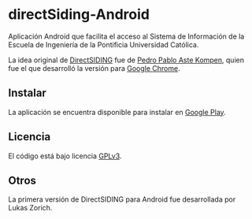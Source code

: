 directSiding-Android
====================

Aplicación Android que facilita el acceso al Sistema de Información de la Escuela de Ingeniería de la Pontificia Universidad Católica.

La idea original de [DirectSIDING][link facebook] fue de [Pedro Pablo Aste Kompen](http://www.wachunei.com "Sitio personal de Pedro Aste"), quien fue el que desarrolló la versión para [Google Chrome][link webstore].


Instalar
--------

La aplicación se encuentra disponible para instalar en [Google Play][link google play].

Licencia
--------
El código está bajo licencia [GPLv3](http://www.gnu.org/copyleft/gpl.html "Sitio oficial de la licencia").

Otros
----
La primera versión de DirectSIDING para Android fue desarrollada por Lukas Zorich.

[link google play]: https://play.google.com/store/apps/details?id=com.directsiding.android
[link facebook]: https://www.facebook.com/directSIDING
[link webstore]: https://chrome.google.com/webstore/detail/oojmieopbocohlebignkdhdnechocabc
